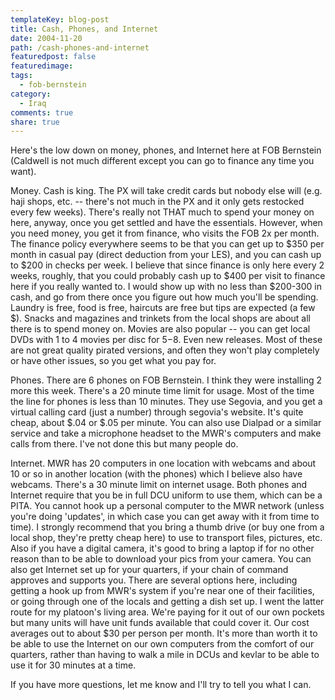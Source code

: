 ```yaml
---
templateKey: blog-post
title: Cash, Phones, and Internet
date: 2004-11-20
path: /cash-phones-and-internet
featuredpost: false
featuredimage:
tags:
  - fob-bernstein
category:
  - Iraq
comments: true
share: true
---
```


Here's the low down on money, phones, and Internet here at FOB Bernstein (Caldwell is not much different except you can go to finance any time you want).

Money. Cash is king. The PX will take credit cards but nobody else will (e.g. haji shops, etc. -- there's not much in the PX and it only gets restocked every few weeks). There's really not THAT much to spend your money on here, anyway, once you get settled and have the essentials. However, when you need money, you get it from finance, who visits the FOB 2x per month. The finance policy everywhere seems to be that you can get up to $350 per month in casual pay (direct deduction from your LES), and you can cash up to $200 in checks per week. I believe that since finance is only here every 2 weeks, roughly, that you could probably cash up to $400 per visit to finance here if you really wanted to. I would show up with no less than $200-300 in cash, and go from there once you figure out how much you'll be spending. Laundry is free, food is free, haircuts are free but tips are expected (a few $). Snacks and magazines and trinkets from the local shops are about all there is to spend money on. Movies are also popular -- you can get local DVDs with 1 to 4 movies per disc for $5-$8. Even new releases. Most of these are not great quality pirated versions, and often they won't play completely or have other issues, so you get what you pay for.

Phones. There are 6 phones on FOB Bernstein. I think they were installing 2 more this week. There's a 20 minute time limit for usage. Most of the time the line for phones is less than 10 minutes. They use Segovia, and you get a virtual calling card (just a number) through segovia's website. It's quite cheap, about $.04 or $.05 per minute. You can also use Dialpad or a similar service and take a microphone headset to the MWR's computers and make calls from there. I've not done this but many people do.

Internet. MWR has 20 computers in one location with webcams and about 10 or so in another location (with the phones) which I believe also have webcams. There's a 30 minute limit on internet usage. Both phones and Internet require that you be in full DCU uniform to use them, which can be a PITA. You cannot hook up a personal computer to the MWR network (unless you're doing 'updates', in which case you can get away with it from time to time). I strongly recommend that you bring a thumb drive (or buy one from a local shop, they're pretty cheap here) to use to transport files, pictures, etc. Also if you have a digital camera, it's good to bring a laptop if for no other reason than to be able to download your pics from your camera. You can also get Internet set up for your quarters, if your chain of command approves and supports you. There are several options here, including getting a hook up from MWR's system if you're near one of their facilities, or going through one of the locals and getting a dish set up. I went the latter route for my platoon's living area. We're paying for it out of our own pockets but many units will have unit funds available that could cover it. Our cost averages out to about $30 per person per month. It's more than worth it to be able to use the Internet on our own computers from the comfort of our quarters, rather than having to walk a mile in DCUs and kevlar to be able to use it for 30 minutes at a time.

If you have more questions, let me know and I'll try to tell you what I can.
